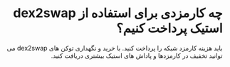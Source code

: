 <div dir="rtl" lang="fa">

# چه کارمزدی برای استفاده از dex2swap استیک پرداخت کنیم؟
باید هزینه کارمزد شبکه را پرداخت کنید. با خرید و نگهداری توکن های dex2swap می توانید تخفیف در کارمزدها و پاداش های استیک بیشتری دریافت کنید.
